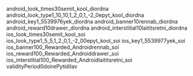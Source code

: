 android_look_times30semit_kool_diordna
android_look_type1_10_10,1_2_0,1_-2_0epyt_kool_diordna
android_key1_5539976yek_diordna
android_banner10rennab_diordna
android_reward10drawer_diordna
android_interstitial10laititsretni_diordna
ios_look_times30semit_kool_soi
ios_look_type1_5_5,1_2_0,1_-2_00epyt_kool_soi
ios_key1_5539977yek_soi
ios_banner100_Rewarded_Androidrennab_soi
ios_reward100_Rewarded_Androiddrawer_soi
ios_interstitial100_Rewarded_Androidlaititsretni_soi
validityPeriod0doirePytidilav
